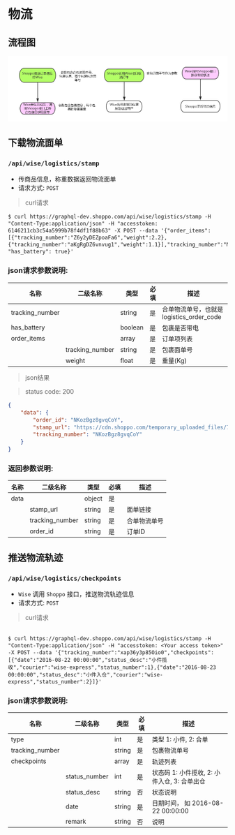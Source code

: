 # 物流


## 流程图

![](./images/wise.png)


## 下载物流面单


### `/api/wise/logistics/stamp`

- 传商品信息，称重数据返回物流面单
- 请求方式: `POST`


> curl请求

```shell
$ curl https://graphql-dev.shoppo.com/api/wise/logistics/stamp -H "Content-Type:application/json" -H "accesstoken: 6146211cb3c54a5999b78f4df1f88b63" -X POST --data '{"order_items":[{"tracking_number":"Z6y2yDEZpoaFa6","weight":2.2},{"tracking_number":"aKgRgDZ6vnvug1","weight":1.1}],"tracking_number":"NKozBgz8gvqCoY", "has_battery": true}'

```

### json请求参数说明:

名称 | 二级名称 | 类型 | 必填 | 描述
--- | ---- | --- | --- | ---
tracking_number | | string | 是 | 合单物流单号，也就是logistics_order_code
has_battery | | boolean | 是 | 包裹是否带电
order_items | | array | 是 | 订单项列表
            | tracking_number | string | 是 | 包裹面单号 |
            | weight          | float  | 是 | 重量(Kg)   |



> json结果

> status code: 200

```json
{
	"data": {
		"order_id": "NKozBgz8gvqCoY",
		"stamp_url": "https://cdn.shoppo.com/temporary_uploaded_files/75dbe397d3564c1d9f4b46bff4db8da7.pdf",
		"tracking_number": "NKozBgz8gvqCoY"
	}
}
```



### 返回参数说明:

名称 | 二级名称 | 类型 | 必填 | 描述
--- | --- | --- | --- | ---
data | | object | 是 | 
     | stamp_url       | string | 是 | 面单链接     |
     | tracking_number | string | 是 | 合单物流单号 |
     | order_id        | string | 是 | 订单ID       |
## 推送物流轨迹

### `/api/wise/logistics/checkpoints`

- `Wise` 调用 `Shoppo` 接口，推送物流轨迹信息
- 请求方式: `POST`

> curl请求

```shell

$ curl https://graphql-dev.shoppo.com/api/wise/logistics/stamp -H "Content-Type:application/json" -H "accesstoken: <Your access token>" -X POST --data '{"tracking_number":"xap36y3p85Oio0","checkpoints":[{"date":"2016-08-22 00:00:00","status_desc":"小件揽收","courier":"wise-express","status_number":1},{"date":"2016-08-23 00:00:00","status_desc":"小件入仓","courier":"wise-express","status_number":2}]}'

```


### json请求参数说明:

名称 | 二级名称 | 类型 | 必填 | 描述
--- | --- | --- | --- | ----
type |  | int | 是 | 类型 1: 小件, 2: 合单
tracking_number | | string| 是 | 包裹物流单号
checkpoints | | array | 是 | 轨迹列表
    | status_number | int    | 是 | 状态码 1: 小件揽收, 2: 小件入仓, 3: 合单出仓 |
    | status_desc   | string | 否 | 状态说明                                     |
    | date          | string | 是 | 日期时间， 如 2016-08-22 00:00:00            |
    |  remark       | string | 否  | 说明                                           |
